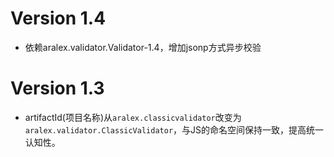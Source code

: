 Version 1.4
============

*   依赖aralex.validator.Validator-1.4，增加jsonp方式异步校验

Version 1.3
============

*   artifactId(项目名称)从`aralex.classicvalidator`改变为`aralex.validator.ClassicValidator`，与JS的命名空间保持一致，提高统一认知性。

